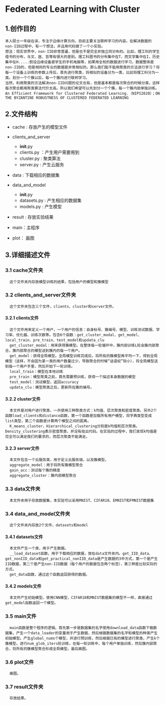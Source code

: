 # Federated Learning with Cluster

## 1.创作目的

	本人硕士一年级在读，专注于边缘计算方向，目前主要关注联邦学习的内容。在解决数据的non-IID过程中，有一个想法，并且用代码做了一个小实验。
	想法：现实世界中，non-IID非常普遍，但是也不是完全非独立同分布的。比如，理工科的学生借书的分布，与文、医、哲等有很大的差别。理工科图书的分布集中在T，而文学集中在I，历史集中在H.....假设边缘设备是学生的手机电脑等，如果用全校的数据进行学习，数据整体是non-IID的，但是相同的专业的数据是非常相似的。那么我们能不能用聚类的方法进行学习？将每一个设备上训练的参数上传后，首先进行聚类，将相似的设备分为一类，比如将理工科分为一类。划分一个个簇以后，每一个簇内进行联邦学习。
	当然，利用聚类的方法解决non-IID问题的论文也有，但是基本都是每次聚合的时候分类，这样每次聚合都用聚类算法代价太高。所以我们希望可以先划分一个个簇，每一个簇内部单独训练。An Efficient Framework for Clustered Federated Learning.（NIPS2020）；ON THE BYZANTINE ROBUSTNESS OF CLUSTERED FEDERATED LEARNING

## 2.文件结构
+ cache  :   存放产生的模型文件

+ clients_and_server

    + __init__.py
    + clients.py   ：产生用户需要用到
    + cluster.py   :  聚类算法
    + server.py    :  产生云服务

+ data  :   下载相应的数据集

+ data_and_model   

    + __init__.py
    + datasets.py    :  产生相应的数据集
    + models.py      :  产生模型

+ result :    存放实验结果

+ main：主程序

+ plot： 画图


## 3.详细描述文件

### 3.1 cache文件夹
      这个文件夹内存放模型训练的结果，包括用户的模型和簇模型

### 3.2 clients_and_server文件夹
      这个文件夹包含三个文件，clients、cluster和server文件。

#### 3.2.1 clients文件
      这个文件用来定义一个用户，一个用户的信息：自身标号、簇编号、模型、训练测试数据、学习率、优化器、训练次数等。包含6个函数：get_cluster_modal、get_model、local_train、pre_train、test_model和updata_clu
      get_cluster_modal：用来获得簇模型。在整体每一轮循环中，簇内部训练L轮会簇内部聚合，簇内部聚合的模型送到簇内的每一个用户。
      get_model：获得全局模型。全局模型训练完成后，将所有的簇模型再平均一下，得到全局模型（这样，不会因为某一类的用户数量过少，导致聚合的时候“话语权”较小），将全局模型送到每一个用户手里，然后开始下一轮训练。
      local_train：模型在本地训练
      pre_train：模型聚类之前，首先需要预训练，获得一个描述本身数据的模型
      test_model：测试模型，返回accuracy
      updata_clu：模型聚类之后，更新所在簇的编号。

#### 3.2.2 cluster文件
      本文件是对用户进行聚类，一共使用三种聚类方式：k均值、层次聚类和密度聚类。另外2个函数load_clients和distance函数，第一个函数是加载所有用户模型，将字典类型变成list类型，第二个函数是计算两个模型之间的距离。
      K_means_cluster，Hierarchical_clustering分别是k均值和层次聚类。Density_clustering表示密度聚类，并没有给出代码。在实验的过程中，我们发现k均值是完全可以满足我们的要求的，而层次聚类不能满足。

#### 3.2.3 server文件
      本文件包含一个云服务类，用于定义云服务端，以及簇模型。
      aggregate_model：用于将所有簇模型聚合
      gain_acc：测试每个簇的精度
      aggregate_cluster：簇内部模型聚合
      
### 3.3 data文件夹
      本文件夹用于存放数据集，本实验可以采用MNIST、CIFAR10、EMNIST和FMNIST数据集

### 3.4 data_and_model文件夹
      这个文件夹内存放2个文件，datasets和model

#### 3.4.1 datasets文件
      本文件产生一个类，用于产生数据。
      __load_dataset函数，用于下载相应的数据，放在data文件夹内。get_IID_data、get_nonIID_data和get_practical_nonIID_data是产生数据的3中方式，第一个是产生IID数据，第二个是产生non-IID数据（每个用户的数据包含两个标签），第三种是比较实际的方式。
      get_data函数，通过这个函数返回获得的数据。

#### 3.4.2 models文件
      本文件产生初始模型。使用CNN模型，CIFAR10和MNIST数据集的模型不一样，直接通过get_model函数返回一个模型。

### 3.5 main文件
      main函数是整个程序的逻辑。首先第一步是数据集的名字使用download_data函数下载数据集，产生一个data_loader的变量用于产生数据，然后根据数据集的名字和模型的种类产生初始模型。产生global_nums个模型，并进行预训练，然后根据已有的模型进行聚类，产生k个簇模型。进行num_glob_iters轮训练，在每一轮训练中，每个用户单独训练，然后簇内部聚合，将所有的簇模型聚合形成全局模型。最后画图。

### 3.6 plot文件
      画图。

### 3.7 result文件夹
      存放结果。








